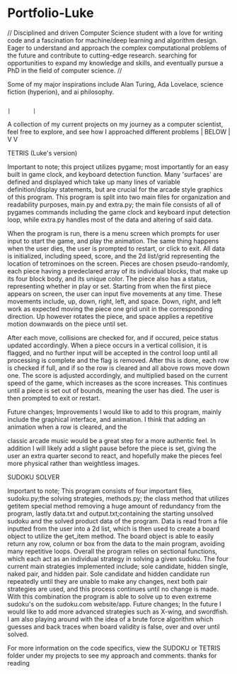 # Portfolio-Luke

// Disciplined and driven Computer Science student with a love for writing code and a fascination for machine/deep learning and algorithm design. Eager to understand and approach the complex computational problems of the future and contribute to cutting-edge research. searching for opportunities to expand my knowledge and skills, and eventually pursue a PhD in the field of computer science. //

Some of my major inspirations include Alan Turing, Ada Lovelace, science fiction (hyperion), and ai philosophy. 

                                                                                                                                             |       | 
A collection of my current projects on my journey as a computer scientist, feel free to explore, and see how I approached different problems | BELOW | 
                                                                                                                                             V       V


TETRIS (Luke's version)

Important to note; this project utilizes pygame; most importantly for an easy built in game clock, and keyboard detection function. Many 'surfaces' are defined and displayed which take up many lines of variable definition/display statements, but are crucial for the arcade style graphics of this program. This program is split into two main files for organization and readability purposes, main.py and extra.py; the main file consists of all of pygames commands including the game clock and keyboard input detection loop, while extra.py handles most of the data and altering of said data.

When the program is run, there is a menu screen which prompts for user input to start the game, and play the animation. The same thing happens when the user dies, the user is prompted to restart, or click to exit. All data is initialized, including speed, score, and the 2d list/grid representing the location of tetrominoes on the screen. Pieces are chosen pseudo-randomly, each piece having a predeclared array of its individual blocks, that make up its four block body, and its unique color. The piece also has a status, representing whether in play or set. Starting from when the first piece appears on screen, the user can input five movements at any time. These movements include, up, down, right, left, and space. Down, right, and left work as expected moving the piece one grid unit in the corresponding direction. Up however rotates the piece, and space applies a repetitive motion downwards on the piece until set.

After each move, collisions are checked for, and if occured, peice status updated accordingly. When a piece occurs in a vertical collision, it is flagged, and no further input will be accepted in the control loop until all processing is complete and the flag is removed. After this is done, each row is checked if full, and if so the row is cleared and all above rows move down one. The score is adjusted accordingly, and multiplied based on the current speed of the game, which increases as the score increases. This continues until a piece is set out of bounds, meaning the user has died. The user is then prompted to exit or restart.

Future changes; Improvements I would like to add to this program, mainly include the graphical interface, and animation. I think that adding an animation when a row is cleared, and the 

classic arcade music would be a great step for a more authentic feel. In addition I will likely add a slight pause before the piece is set, giving the user an extra quarter second to react, and hopefully make the pieces feel more physical rather than weightless images.

SUDOKU SOLVER

Important to note; This program consists of four important files, sudoku.py;the solving strategies, methods.py; the class method that utilizes getitem special method removing a huge amount of redundancy from the program, lastly data.txt and output.txt;containing the starting unsolved sudoku and the solved product data of the program.
Data is read from a file inputted from the user into a 2d list, which is then used to create a board object to utilize the get_item method. The board object is able to easily return any row, column or box from the data to the main program, avoiding many repetitive loops. Overall the program relies on sectional functions, which each act as an individual strategy in solving a given sudoku. The four current main strategies implemented include; sole candidate, hidden single, naked pair, and hidden pair. Sole candidate and hidden candidate run repeatedly until they are unable to make any changes, next both pair strategies are used, and this process continues until no change is made. With this combination the program is able to solve up to even extreme sudoku's on the sudoku.com website/app.
Future changes; In the future I would like to add more advanced strategies such as X-wing, and swordfish. I am also playing around with the idea of a brute force algorithm which guesses and back traces when board validity is false, over and over until solved.

For more information on the code specifics, view the SUDOKU or TETRIS folder under my projects to see my approach and comments.
thanks for reading
